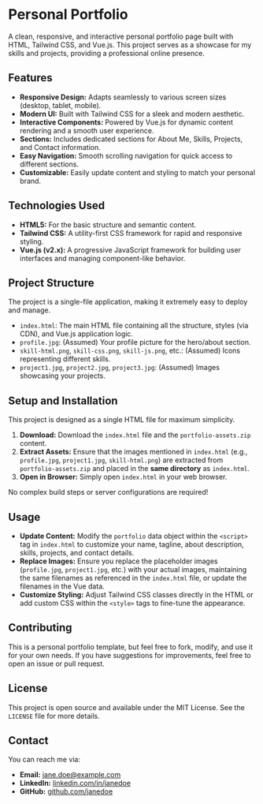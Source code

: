 # Personal Portfolio

A clean, responsive, and interactive personal portfolio page built with HTML, Tailwind CSS, and Vue.js. This project serves as a showcase for my skills and projects, providing a professional online presence.

## Features

*   **Responsive Design:** Adapts seamlessly to various screen sizes (desktop, tablet, mobile).
*   **Modern UI:** Built with Tailwind CSS for a sleek and modern aesthetic.
*   **Interactive Components:** Powered by Vue.js for dynamic content rendering and a smooth user experience.
*   **Sections:** Includes dedicated sections for About Me, Skills, Projects, and Contact information.
*   **Easy Navigation:** Smooth scrolling navigation for quick access to different sections.
*   **Customizable:** Easily update content and styling to match your personal brand.

## Technologies Used

*   **HTML5:** For the basic structure and semantic content.
*   **Tailwind CSS:** A utility-first CSS framework for rapid and responsive styling.
*   **Vue.js (v2.x):** A progressive JavaScript framework for building user interfaces and managing component-like behavior.

## Project Structure

The project is a single-file application, making it extremely easy to deploy and manage.

*   `index.html`: The main HTML file containing all the structure, styles (via CDN), and Vue.js application logic.
*   `profile.jpg`: (Assumed) Your profile picture for the hero/about section.
*   `skill-html.png`, `skill-css.png`, `skill-js.png`, etc.: (Assumed) Icons representing different skills.
*   `project1.jpg`, `project2.jpg`, `project3.jpg`: (Assumed) Images showcasing your projects.

## Setup and Installation

This project is designed as a single HTML file for maximum simplicity.

1.  **Download:** Download the `index.html` file and the `portfolio-assets.zip` content.
2.  **Extract Assets:** Ensure that the images mentioned in `index.html` (e.g., `profile.jpg`, `project1.jpg`, `skill-html.png`) are extracted from `portfolio-assets.zip` and placed in the **same directory** as `index.html`.
3.  **Open in Browser:** Simply open `index.html` in your web browser.

No complex build steps or server configurations are required!

## Usage

*   **Update Content:** Modify the `portfolio` data object within the `<script>` tag in `index.html` to customize your name, tagline, about description, skills, projects, and contact details.
*   **Replace Images:** Ensure you replace the placeholder images (`profile.jpg`, `project1.jpg`, etc.) with your actual images, maintaining the same filenames as referenced in the `index.html` file, or update the filenames in the Vue data.
*   **Customize Styling:** Adjust Tailwind CSS classes directly in the HTML or add custom CSS within the `<style>` tags to fine-tune the appearance.

## Contributing

This is a personal portfolio template, but feel free to fork, modify, and use it for your own needs. If you have suggestions for improvements, feel free to open an issue or pull request.

## License

This project is open source and available under the MIT License. See the `LICENSE` file for more details.

## Contact

You can reach me via:

*   **Email:** jane.doe@example.com
*   **LinkedIn:** [linkedin.com/in/janedoe](https://linkedin.com/in/janedoe)
*   **GitHub:** [github.com/janedoe](https://github.com/janedoe)
